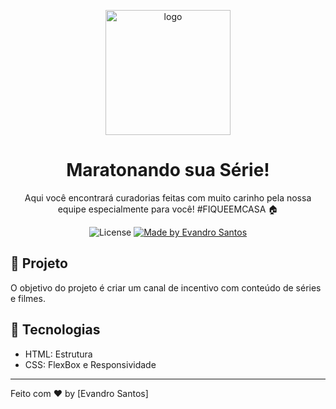 <p align="center">
    <img alt="logo" src="https://github.com/evandro-santos2020/maratonandosuaserie/imagens/logocomfundo.jpg?raw=true" width="200px" />
</p>

<h1 align="center">
  Maratonando sua Série!
</h1>

<p align="center">Aqui você encontrará curadorias feitas com muito carinho pela nossa equipe especialmente para você! #FIQUEEMCASA 🏠</p>

<p align="center">
  <img alt="License" src="https://img.shields.io/badge/license-MIT-191A1E">

  <a href="https://github.com/evandro-santos2020">
    <img alt="Made by Evandro Santos" src="https://img.shields.io/badge/Made%20by-Evandro%20Santos-191A1E">
  </a>


</p>


## 🚀 Projeto

O objetivo do projeto é criar um canal de incentivo com conteúdo de séries e filmes.

## 🔧 Tecnologias

- HTML: Estrutura
- CSS: FlexBox e Responsividade

---

Feito com ♥  by [Evandro Santos]

